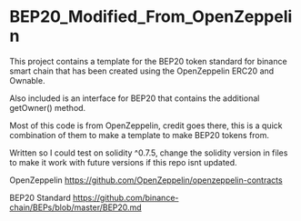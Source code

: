 # BEP20_Modified_From_OpenZeppelin

This project contains a template for the BEP20 token standard for binance smart chain that has been created using the OpenZeppelin ERC20 and Ownable. 

Also included is an interface for BEP20 that contains the additional getOwner() method. 

Most of this code is from OpenZeppelin, credit goes there, this is a quick combination of them to make a template to make BEP20 tokens from.

Written so I could test on solidity ^0.7.5, change the solidity version in files to make it work with future versions if this repo isnt updated.

OpenZeppelin https://github.com/OpenZeppelin/openzeppelin-contracts

BEP20 Standard https://github.com/binance-chain/BEPs/blob/master/BEP20.md
